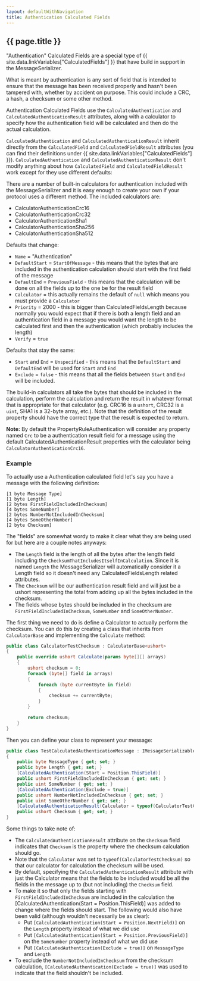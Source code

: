 ```yaml
---
layout: defaultWithNavigation
title: Authentication Calculated Fields
---
```

## {{ page.title }}

"Authentication" Calculated Fields are a special type of {{ site.data.linkVariables["CalculatedFields"] }} that have build in support in the MessageSerializer.

What is meant by authentication is any sort of field that is intended to ensure that the message has been received properly and hasn't been tampered with, 
whether by accident on purpose.  This could include a CRC, a hash, a checksum or some other method.

Authentication Calculated Fields use the `CalculatedAuthentication` and `CalculatedAuthenticationResult` attributes, along with a calculator to specify how 
the authentication field will be calculated and then do the actual calculation.

`CalculatedAuthentication` and `CalculatedAuthenticationResult` inherit directly from the `CalculatedField` and `CalculatedFieldResult` attributes 
(you can find their definitions under {{ site.data.linkVariables["CalculatedFields"] }}).  `CalculatedAuthentication` and `CalculatedAuthenticationResult` 
don't modify anything about how `CalculatedField` and `CalculatedFieldResult` work except for they use different defaults:

There are a number of built-in calculators for authentication included with the MessageSerializer and it is easy enough to create your own if your protocol
uses a different method.  The included calculators are:
* CalculatorAuthenticationCrc16
* CalculatorAuthenticationCrc32
* CalculatorAuthenticationSha1
* CalculatorAuthenticationSha256
* CalculatorAuthenticationSha512

Defaults that change:
* `Name` = "Authentication"
* `DefaultStart` = `StartOfMessage` - this means that the bytes that are included in the authentication calculation should start with the first field of the message
* `DefaultEnd` = `PreviousField` - this means that the calculation will be done on all the fields up to the one be for the result field
* `Calculator` = this actually remains the default of `null` which means you must provide a `Calculator`
* `Priority` = 2000 - this is bigger than <makeLink>CalculatedFieldsLength</makeLink> because normally you would expect that if there is both a length field
and an authentication field in a message you would want the length to be calculated first and then the authentication (which probably includes the length)
* `Verify` = `true`

Defaults that stay the same:
* `Start` and `End` = `Unspecified` - this means that the `DefaultStart` and `DefaultEnd` will be used for `Start` and `End`
* `Exclude` = `false` - this means that all the fields between `Start` and `End` will be included.

The build-in calculators all take the bytes that should be included in the calculation, perform the calculation and return the result in whatever format that is
appropriate for that calculator (e.g. CRC16 is a `ushort`, CRC32 is a `uint`, SHA1 is a 32-byte array, etc.).  Note that the definition of the result property 
should have the correct type that the result is expected to return.

**Note:** By default the <makeLink>PropertyRuleAuthentication</makeLink> will consider any property named
`Crc` to be a authentication result field for a message using the default CalculatedAuthenticationResult properties with the calculator being
`CalculatorAuthenticationCrc16`.

### Example

To actually use a Authentication calculated field let's say you have a message with the following definition:

```
[1 byte Message Type]
[1 byte Length]
[2 bytes FirstFieldIncludedInChecksum]
[4 bytes SomeNumber]
[2 bytes NumberNotIncludedInChecksum]
[4 bytes SomeOtherNumber]
[2 byte Checksum]
```

The "fields" are somewhat wordy to make it clear what they are being used for but here are a couple notes anyways:
* The `Length` field is the length of all the bytes after the length field including the `ChecksumThatIncludesItselfInCalculation`.
Since it is named `Length` the MessageSerializer will automatically consider it a Length field so it doesn't need any
<makeLink>CalculatedFieldsLength</makeLink> related attributes.
* The `Checksum` will be our authentication result field and will just be a ushort representing
the total from adding up all the bytes included in the checksum.
* The fields whose bytes should be included in the checksum are `FirstFieldIncludedInChecksum`, `SomeNumber` and
`SomeOtherNumber`.

The first thing we need to do is define a Calculator to actually perform the checksum.  You can do this by creating a class
that inherits from `CalculatorBase` and implementing the `Calculate` method:

```csharp
public class CalculatorTestChecksum : CalculatorBase<ushort>
{
    public override ushort Calculate(params byte[][] arrays)
    {
        ushort checksum = 0;
        foreach (byte[] field in arrays)
        {
            foreach (byte currentByte in field)
            {
                checksum += currentByte;
            }
        }

        return checksum;
    }
}
```

Then you can define your class to represent your message:

```csharp
public class TestCalculatedAuthenticationMessage : IMessageSerializable
{
    public byte MessageType { get; set; }
    public byte Length { get; set; }
    [CalculatedAuthentication(Start = Position.ThisField)]
    public ushort FirstFieldIncludedInChecksum { get; set; }
    public uint SomeNumber { get; set; }
    [CalculatedAuthentication(Exclude = true)]
    public ushort NumberNotIncludedInChecksum { get; set; }
    public uint SomeOtherNumber { get; set; }
    [CalculatedAuthenticationResult(Calculator = typeof(CalculatorTestChecksum))]
    public ushort Checksum { get; set; }
}
```

Some things to take note of:
* The `CalculatedAuthenticationResult` attribute on the `Checksum` field indicates that `Checksum` is the property where the checksum calculation should go.
* Note that the `Calculator` was set to `typeof(CalculatorTestChecksum)` so that our calculator for calculation the checksum will be used.
* By default, specifying the `CalculatedAuthenticationResult` attribute with just the Calculator means that the fields to be included would be all the fields in the message
up to (but not including) the `Checksum` field.
* To make it so that only the fields starting with `FirstFieldIncludedInChecksum` are included in the calculation the [CalculatedAuthentication(Start = Position.ThisField)]
was added to change where the fields should start. The following would also have been valid (although wouldn't necessarily be as clear):
    * Put `[CalculatedAuthentication(Start = Position.NextField)]` on the `Length` property instead of what we did use
    * Put `[CalculatedAuthentication(Start = Position.PreviousField)]` on the `SomeNumber` property instead of what we did use
    * Put `[CalculatedAuthentication(Exclude = true)]` on `MessageType` and `Length`
* To exclude the `NumberNotIncludedInChecksum` from the checksum calculation, `[CalculatedAuthentication(Exclude = true)]` was used to indicate
that the field shouldn't be included.


